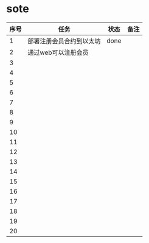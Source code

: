 # sote
|	序号 |	任务	                      |	状态	                                  |	备注	|
|	 ---|	 --------------------------	|	 -------------------------------------	|	 ---	|
|	1   |	部署注册会员合约到以太坊	       |	done                                	|		    |
|	2	  |	通过web可以注册会员           	|		|		|
|	3	  |		|		|		|
|	4	  |		|		|		|
|	5	|		|		|		|
|	6	|		|		|		|
|	7	|		|		|		|
|	8	|		|		|		|
|	9	|		|		|		|
|	10	|		|		|		|
|	11	|		|		|		|
|	12	|		|		|		|
|	13	|		|		|		|
|	14	|		|		|		|
|	15	|		|		|		|
|	16	|		|		|		|
|	17	|		|		|		|
|	18	|		|		|		|
|	19	|		|		|		|
|	20	|		|		|		|

